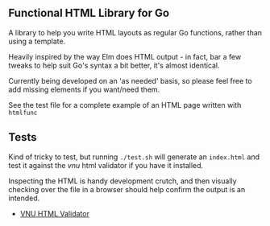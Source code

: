 ## Functional HTML Library for Go

A library to help you write HTML layouts as regular Go functions, rather than using a template.

Heavily inspired by the way Elm does HTML output - in fact, bar a few tweaks to help suit Go's syntax a bit better, it's almost identical.

Currently being developed on an 'as needed' basis, so please feel free to add missing elements if you want/need them.

See the test file for a complete example of an HTML page written with `htmlfunc`

## Tests

Kind of tricky to test, but running `./test.sh` will generate an `index.html` and test it against the *vnu* html validator if you have it installed.

Inspecting the HTML is handy development crutch, and then visually checking over the file in a browser should help confirm the output is an intended.

- [VNU HTML Validator](https://github.com/validator/validator/)


